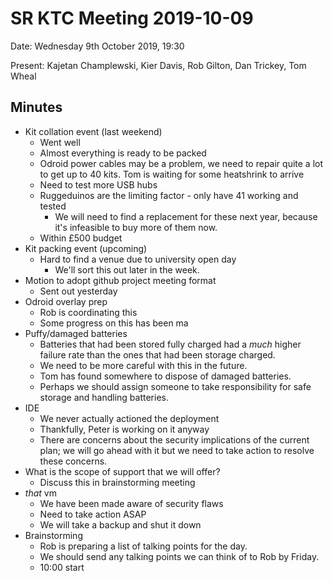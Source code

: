 # SR KTC Meeting 2019-10-09

Date: Wednesday 9th October 2019, 19:30

Present: Kajetan Champlewski, Kier Davis, Rob Gilton, Dan Trickey, Tom Wheal

## Minutes

* Kit collation event (last weekend)
    * Went well
    * Almost everything is ready to be packed
    * Odroid power cables may be a problem, we need to repair quite a lot to get up to 40 kits. Tom is waiting for some heatshrink to arrive
    * Need to test more USB hubs
    * Ruggeduinos are the limiting factor - only have 41 working and tested
        * We will need to find a replacement for these next year, because it's infeasible to buy more of them now.
    * Within £500 budget
* Kit packing event (upcoming)
    * Hard to find a venue due to university open day
        * We'll sort this out later in the week.
* Motion to adopt github project meeting format
    * Sent out yesterday
* Odroid overlay prep
    * Rob is coordinating this
    * Some progress on this has been ma
* Puffy/damaged batteries
    * Batteries that had been stored fully charged had a *much* higher failure rate than the ones that had been storage charged.
    * We need to be more careful with this in the future.
    * Tom has found somewhere to dispose of damaged batteries.
    * Perhaps we should assign someone to take responsibility for safe storage and handling batteries.
* IDE
    * We never actually actioned the deployment
    * Thankfully, Peter is working on it anyway
    * There are concerns about the security implications of the current plan; we will go ahead with it but we need to take action to resolve these concerns.
* What is the scope of support that we will offer?
    * Discuss this in brainstorming meeting
* *that* vm
    * We have been made aware of security flaws
    * Need to take action ASAP
    * We will take a backup and shut it down
* Brainstorming
    * Rob is preparing a list of talking points for the day.
    * We should send any talking points we can think of to Rob by Friday.
    * 10:00 start
